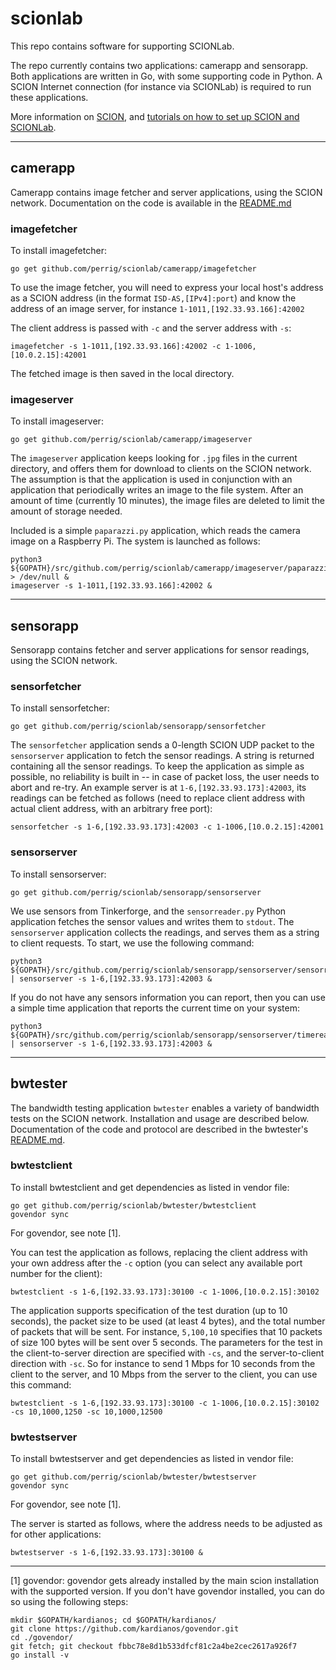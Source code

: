 # scionlab

This repo contains software for supporting SCIONLab.

The repo currently contains two applications: camerapp and sensorapp. Both applications are written in Go, with some supporting code in Python. A SCION Internet connection (for instance via SCIONLab) is required to run these applications.

More information on [SCION](https://www.scion-architecture.net/), and [tutorials on how to set up SCION and SCIONLab](https://netsec-ethz.github.io/scion-tutorials/).

***

## camerapp

Camerapp contains image fetcher and server applications, using the SCION network. Documentation on the code is available in the [README.md](https://github.com/perrig/scionlab/blob/master/camerapp/README.md)

### imagefetcher

To install imagefetcher:
```shell
go get github.com/perrig/scionlab/camerapp/imagefetcher
```

To use the image fetcher, you will need to express your local host's address as a SCION address (in the format `ISD-AS,[IPv4]:port`) and know the address of an image server, for instance `1-1011,[192.33.93.166]:42002`

The client address is passed with `-c` and the server address with `-s`:
```shell
imagefetcher -s 1-1011,[192.33.93.166]:42002 -c 1-1006,[10.0.2.15]:42001
```

The fetched image is then saved in the local directory.

### imageserver

To install imageserver:
```shell
go get github.com/perrig/scionlab/camerapp/imageserver
```

The `imageserver` application keeps looking for `.jpg` files in the current directory, and offers them for download to clients on the SCION network. The assumption is that the application is used in conjunction with an application that periodically writes an image to the file system. After an amount of time (currently 10 minutes), the image files are deleted to limit the amount of storage needed.

Included is a simple `paparazzi.py` application, which reads the camera image on a Raspberry Pi. The system is launched as follows:
```shell
python3 ${GOPATH}/src/github.com/perrig/scionlab/camerapp/imageserver/paparazzi.py > /dev/null &
imageserver -s 1-1011,[192.33.93.166]:42002 &
```

***

## sensorapp

Sensorapp contains fetcher and server applications for sensor readings, using the SCION network.

### sensorfetcher

To install sensorfetcher:
```shell
go get github.com/perrig/scionlab/sensorapp/sensorfetcher
```

The `sensorfetcher` application sends a 0-length SCION UDP packet to the `sensorserver` application to fetch the sensor readings. A string is returned containing all the sensor readings. To keep the application as simple as possible, no reliability is built in -- in case of packet loss, the user needs to abort and re-try. An example server is at `1-6,[192.33.93.173]:42003`, its readings can be fetched as follows (need to replace client address with actual client address, with an arbitrary free port):

```shell
sensorfetcher -s 1-6,[192.33.93.173]:42003 -c 1-1006,[10.0.2.15]:42001
```

### sensorserver

To install sensorserver:
```shell
go get github.com/perrig/scionlab/sensorapp/sensorserver
```

We use sensors from Tinkerforge, and the `sensorreader.py` Python application fetches the sensor values and writes them to `stdout`. The `sensorserver` application collects the readings, and serves them as a string to client requests. To start, we use the following command:

```shell
python3 ${GOPATH}/src/github.com/perrig/scionlab/sensorapp/sensorserver/sensorreader.py | sensorserver -s 1-6,[192.33.93.173]:42003 &
```

If you do not have any sensors information you can report, then you can use a simple time application that reports the current time on your system:

```shell
python3 ${GOPATH}/src/github.com/perrig/scionlab/sensorapp/sensorserver/timereader.py | sensorserver -s 1-6,[192.33.93.173]:42003 &
```

***

## bwtester

The bandwidth testing application `bwtester` enables a variety of bandwidth tests on the SCION network. Installation and usage are described below. Documentation of the code and protocol are described in the bwtester's [README.md](https://github.com/perrig/scionlab/blob/master/bwtester/README.md).

### bwtestclient

To install bwtestclient and get dependencies as listed in vendor file:
```shell
go get github.com/perrig/scionlab/bwtester/bwtestclient
govendor sync
```

For govendor, see note [1].

You can test the application as follows, replacing the client address with your own address after the `-c` option (you can select any available port number for the client):

```shell
bwtestclient -s 1-6,[192.33.93.173]:30100 -c 1-1006,[10.0.2.15]:30102
```

The application supports specification of the test duration (up to 10 seconds), the packet size to be used (at least 4 bytes), and the total number of packets that will be sent. For instance, `5,100,10` specifies that 10 packets of size 100 bytes will be sent over 5 seconds. The parameters for the test in the client-to-server direction are specified with `-cs`, and the server-to-client direction with `-sc`. So for instance to send 1 Mbps for 10 seconds from the client to the server, and 10 Mbps from the server to the client, you can use this command:

```shell
bwtestclient -s 1-6,[192.33.93.173]:30100 -c 1-1006,[10.0.2.15]:30102 -cs 10,1000,1250 -sc 10,1000,12500
```

### bwtestserver

To install bwtestserver and get dependencies as listed in vendor file:
```shell
go get github.com/perrig/scionlab/bwtester/bwtestserver
govendor sync
```

For govendor, see note [1].

The server is started as follows, where the address needs to be adjusted as for other applications:

```shell
bwtestserver -s 1-6,[192.33.93.173]:30100 &
```

***

[1] govendor: govendor gets already installed by the main scion installation with the supported version. If you don't have govendor installed, you can do so using the following steps:
```shell
mkdir $GOPATH/kardianos; cd $GOPATH/kardianos/
git clone https://github.com/kardianos/govendor.git
cd ./govendor/
git fetch; git checkout fbbc78e8d1b533dfcf81c2a4be2cec2617a926f7
go install -v
```

